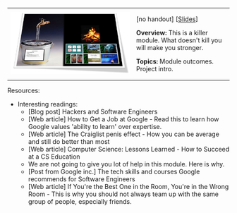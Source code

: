 <table class="padded-borderless lecture-content-table">
  <tr>
    <td>
      <img src="images/fire.png">
    </td>
    <td>
      <p>
        [no handout]
        <!-- [Slides] -->
        [<a target="_blank" href="../files/slides/L1.D Introduction to CS2103.pptx">Slides</a>]
      </p>
      <div class="dim">
        <p>
          <strong>Overview:</strong> This is a killer module. What doesn't kill you will make you stronger.
        </p>
        <p>
          <strong>Topics:</strong> Module outcomes. Project intro.
        </p>
      </div>
    </td>
  </tr>
</table>

Resources:
* Interesting readings:
  * [Blog post] Hackers and Software Engineers
  * [Web article] How to Get a Job at Google - Read this to learn how Google values 'ability to learn' over expertise.
  * [Web article] The Craiglist penis effect - How you can be average and still do better than most
  * [Web article] Computer Science: Lessons Learned - How to Succeed at a CS Education
  * We are not going to give you lot of help in this module. Here is why.
  * [Post from Google inc.] The tech skills and courses Google recommends for Software Engineers
  * [Web article] If You're the Best One in the Room, You're in the Wrong Room - This is why you should not always team up with the same group of people, especially friends.
